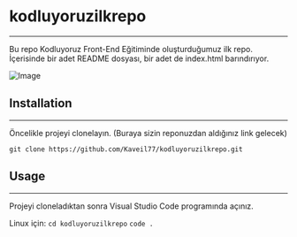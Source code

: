 # kodluyoruzilkrepo
--- 

Bu repo Kodluyoruz Front-End Eğitiminde oluşturduğumuz ilk repo. İçerisinde bir adet README dosyası, bir adet de index.html barındırıyor.

![Image](https://r.resimlink.com/eSI0zHof.png)

## Installation
---

Öncelikle projeyi clonelayın. (Buraya sizin reponuzdan aldığınız link gelecek)

`git clone https://github.com/Kaveil77/kodluyoruzilkrepo.git`

 ## Usage
 ---

Projeyi cloneladıktan sonra Visual Studio Code programında açınız.

Linux için:
`cd kodluyoruzilkrepo`
`code .`